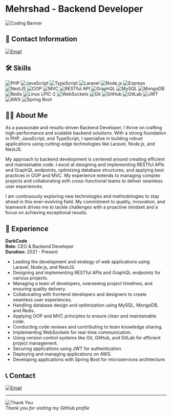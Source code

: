 # Mehrshad - Backend Developer

![Coding Banner](https://media.giphy.com/media/ZVik7pBtu9dNS/giphy.gif)

## 📧 Contact Information
[![Email](https://img.shields.io/badge/Email-D14836?style=for-the-badge&logo=gmail&logoColor=white)](mailto:DarkCodeTeame.ir@gmail.com)

## 🛠️ Skills
![PHP](https://img.shields.io/badge/PHP-777BB4?style=for-the-badge&logo=php&logoColor=white)
![JavaScript](https://img.shields.io/badge/JavaScript-F7DF1E?style=for-the-badge&logo=javascript&logoColor=black)
![TypeScript](https://img.shields.io/badge/TypeScript-007ACC?style=for-the-badge&logo=typescript&logoColor=white)
![Laravel](https://img.shields.io/badge/Laravel-FF2D20?style=for-the-badge&logo=laravel&logoColor=white)
![Node.js](https://img.shields.io/badge/Node.js-339933?style=for-the-badge&logo=nodedotjs&logoColor=white)
![Express](https://img.shields.io/badge/Express-000000?style=for-the-badge&logo=express&logoColor=white)
![NestJS](https://img.shields.io/badge/NestJS-E0234E?style=for-the-badge&logo=nestjs&logoColor=white)
![OOP](https://img.shields.io/badge/OOP-009688?style=for-the-badge&logo=code&logoColor=white)
![MVC](https://img.shields.io/badge/MVC-007ACC?style=for-the-badge&logo=structure&logoColor=white)
![RESTful API](https://img.shields.io/badge/RESTful%20API-FF6F00?style=for-the-badge&logo=api&logoColor=white)
![GraphQL](https://img.shields.io/badge/GraphQL-E10098?style=for-the-badge&logo=graphql&logoColor=white)
![MySQL](https://img.shields.io/badge/MySQL-4479A1?style=for-the-badge&logo=mysql&logoColor=white)
![MongoDB](https://img.shields.io/badge/MongoDB-47A248?style=for-the-badge&logo=mongodb&logoColor=white)
![Redis](https://img.shields.io/badge/Redis-DC382D?style=for-the-badge&logo=redis&logoColor=white)
![Linux LPIC-2](https://img.shields.io/badge/Linux%20LPIC--2-1793D1?style=for-the-badge&logo=linux&logoColor=white)
![WebSockets](https://img.shields.io/badge/WebSockets-009688?style=for-the-badge&logo=websocket&logoColor=white)
![Git](https://img.shields.io/badge/Version%20Control-Git-F05032?style=for-the-badge&logo=git&logoColor=white)
![GitHub](https://img.shields.io/badge/GitHub-181717?style=for-the-badge&logo=github&logoColor=white)
![GitLab](https://img.shields.io/badge/GitLab-330F63?style=for-the-badge&logo=gitlab&logoColor=white)
![JWT](https://img.shields.io/badge/JWT-000000?style=for-the-badge&logo=jsonwebtokens&logoColor=white)
![AWS](https://img.shields.io/badge/AWS-232F3E?style=for-the-badge&logo=amazonaws&logoColor=white)
![Spring Boot](https://img.shields.io/badge/Spring%20Boot-6DB33F?style=for-the-badge&logo=springboot&logoColor=white)



## 👨‍💻 About Me

As a passionate and results-driven Backend Developer, I thrive on crafting high-performance and scalable backend solutions. With a strong foundation in PHP, JavaScript, and TypeScript, I specialize in building robust applications using cutting-edge technologies like Laravel, Node.js, and NestJS.

My approach to backend development is centered around creating efficient and maintainable code. I excel at designing and implementing RESTful APIs and GraphQL endpoints, optimizing database structures, and applying best practices in OOP and MVC. My experience extends to managing complex projects and collaborating with cross-functional teams to deliver seamless user experiences.

I am continuously exploring new technologies and methodologies to stay ahead in this ever-evolving field. My commitment to quality, innovation, and teamwork drives me to tackle challenges with a proactive mindset and a focus on achieving exceptional results.


## 💼 Experience
**DarkCode**  
**Role:** CEO & Backend Developer  
**Duration:** 2021 - Present  

- Leading the development and strategy of web applications using Laravel, Node.js, and NestJS.
- Designing and implementing RESTful APIs and GraphQL endpoints for various projects.
- Managing a team of developers, overseeing project timelines, and ensuring quality delivery.
- Collaborating with frontend developers and designers to create seamless user experiences.
- Handling database design and optimization using MySQL, MongoDB, and Redis.
- Applying OOP and MVC principles to ensure clean and maintainable code.
- Conducting code reviews and contributing to team knowledge sharing.
- Implementing WebSockets for real-time communication.
- Using version control systems like Git, GitHub, and GitLab for efficient project management.
- Securing applications using JWT for authentication.
- Deploying and managing applications on AWS.
- Developing applications with Spring Boot for microservices architecture.

## 📞 Contact
[![Email](https://img.shields.io/badge/Email-D14836?style=for-the-badge&logo=gmail&logoColor=white)](mailto:DarkCodeTeame.ir@gmail.com)

---

![Thank You](https://media.giphy.com/media/l4Ep6E4tShl8KAyu4/giphy.gif)  
*Thank you for visiting my GitHub profile*
